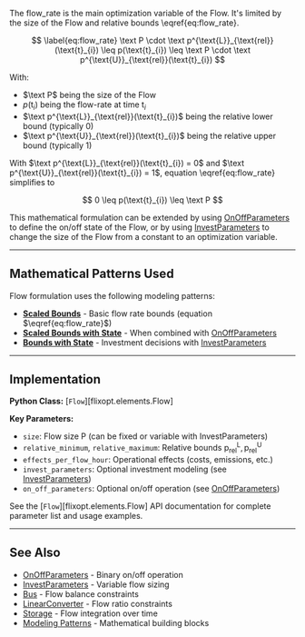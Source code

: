 The flow_rate is the main optimization variable of the Flow. It's limited by the size of the Flow and relative bounds \eqref{eq:flow_rate}.

$$ \label{eq:flow_rate}
    \text P \cdot \text p^{\text{L}}_{\text{rel}}(\text{t}_{i})
    \leq p(\text{t}_{i}) \leq
    \text P \cdot \text p^{\text{U}}_{\text{rel}}(\text{t}_{i})
$$

With:

- $\text P$ being the size of the Flow
- $p(\text{t}_{i})$ being the flow-rate at time $\text{t}_{i}$
- $\text p^{\text{L}}_{\text{rel}}(\text{t}_{i})$ being the relative lower bound (typically 0)
- $\text p^{\text{U}}_{\text{rel}}(\text{t}_{i})$ being the relative upper bound (typically 1)

With $\text p^{\text{L}}_{\text{rel}}(\text{t}_{i}) = 0$ and $\text p^{\text{U}}_{\text{rel}}(\text{t}_{i}) = 1$,
equation \eqref{eq:flow_rate} simplifies to

$$
    0 \leq p(\text{t}_{i}) \leq \text P
$$


This mathematical formulation can be extended by using [OnOffParameters](../features/OnOffParameters.md)
to define the on/off state of the Flow, or by using [InvestParameters](../features/InvestParameters.md)
to change the size of the Flow from a constant to an optimization variable.

---

## Mathematical Patterns Used

Flow formulation uses the following modeling patterns:

- **[Scaled Bounds](../modeling-patterns/bounds-and-states.md#scaled-bounds)** - Basic flow rate bounds (equation $\eqref{eq:flow_rate}$)
- **[Scaled Bounds with State](../modeling-patterns/bounds-and-states.md#scaled-bounds-with-state)** - When combined with [OnOffParameters](../features/OnOffParameters.md)
- **[Bounds with State](../modeling-patterns/bounds-and-states.md#bounds-with-state)** - Investment decisions with [InvestParameters](../features/InvestParameters.md)

---

## Implementation

**Python Class:** [`Flow`][flixopt.elements.Flow]

**Key Parameters:**
- `size`: Flow size $\text{P}$ (can be fixed or variable with InvestParameters)
- `relative_minimum`, `relative_maximum`: Relative bounds $\text{p}^{\text{L}}_{\text{rel}}, \text{p}^{\text{U}}_{\text{rel}}$
- `effects_per_flow_hour`: Operational effects (costs, emissions, etc.)
- `invest_parameters`: Optional investment modeling (see [InvestParameters](../features/InvestParameters.md))
- `on_off_parameters`: Optional on/off operation (see [OnOffParameters](../features/OnOffParameters.md))

See the [`Flow`][flixopt.elements.Flow] API documentation for complete parameter list and usage examples.

---

## See Also

- [OnOffParameters](../features/OnOffParameters.md) - Binary on/off operation
- [InvestParameters](../features/InvestParameters.md) - Variable flow sizing
- [Bus](../elements/Bus.md) - Flow balance constraints
- [LinearConverter](../elements/LinearConverter.md) - Flow ratio constraints
- [Storage](../elements/Storage.md) - Flow integration over time
- [Modeling Patterns](../modeling-patterns/index.md) - Mathematical building blocks
